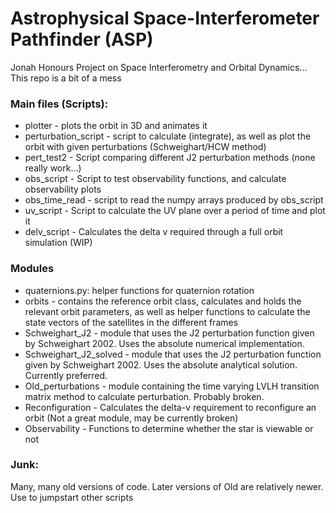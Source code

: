 # Astrophysical Space-Interferometer Pathfinder (ASP)
Jonah Honours Project on Space Interferometry and Orbital Dynamics... This repo is a bit of a mess

### Main files (Scripts):

* plotter - plots the orbit in 3D and animates it
* perturbation_script - script to calculate (integrate), as well as plot the orbit with given perturbations (Schweighart/HCW method)
* pert_test2 - Script comparing different J2 perturbation methods (none really work...)
* obs_script - Script to test observability functions, and calculate observability plots
* obs_time_read - script to read the numpy arrays produced by obs_script
* uv_script - Script to calculate the UV plane over a period of time and plot it
* delv_script - Calculates the delta v required through a full orbit simulation (WIP)



### Modules

* quaternions.py: helper functions for quaternion rotation
* orbits - contains the reference orbit class, calculates and holds the relevant orbit parameters, as well as helper functions to calculate the state vectors of the satellites in the different frames
* Schweighart_J2 - module that uses the J2 perturbation function given by Schweighart 2002. Uses the absolute numerical implementation.
* Schweighart_J2_solved - module that uses the J2 perturbation function given by Schweighart 2002. Uses the absolute analytical solution. Currently preferred.
* Old_perturbations - module containing the time varying LVLH transition matrix method to calculate perturbation. Probably broken.
* Reconfiguration - Calculates the delta-v requirement to reconfigure an orbit (Not a great module, may be currently broken)
* Observability - Functions to determine whether the star is viewable or not

### Junk:
 Many, many old versions of code. Later versions of Old are relatively newer. Use to jumpstart other scripts
